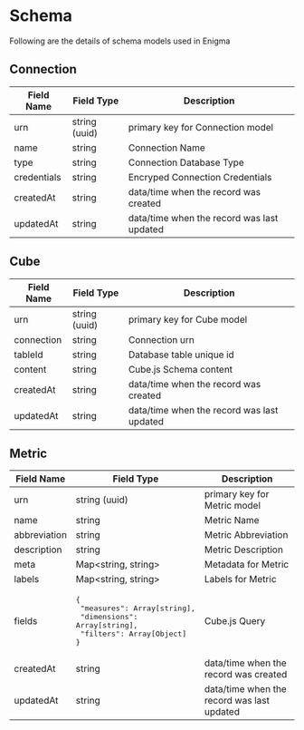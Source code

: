 # Schema

Following are the details of schema models used in Enigma

## Connection

| Field Name  | Field Type    | Description                                |
| ----------- | ------------- | ------------------------------------------ |
| urn         | string (uuid) | primary key for Connection model           |
| name        | string        | Connection Name                            |
| type        | string        | Connection Database Type                   |
| credentials | string        | Encryped Connection Credentials            |
| createdAt   | string        | data/time when the record was created      |
| updatedAt   | string        | data/time when the record was last updated |

## Cube

| Field Name | Field Type    | Description                                |
| ---------- | ------------- | ------------------------------------------ |
| urn        | string (uuid) | primary key for Cube model                 |
| connection | string        | Connection urn                             |
| tableId    | string        | Database table unique id                   |
| content    | string        | Cube.js Schema content                     |
| createdAt  | string        | data/time when the record was created      |
| updatedAt  | string        | data/time when the record was last updated |

## Metric

| Field Name   | Field Type                                                                                                               | Description                                |
| ------------ | ------------------------------------------------------------------------------------------------------------------------ | ------------------------------------------ |
| urn          | string (uuid)                                                                                                            | primary key for Metric model               |
| name         | string                                                                                                                   | Metric Name                                |
| abbreviation | string                                                                                                                   | Metric Abbreviation                        |
| description  | string                                                                                                                   | Metric Description                         |
| meta         | Map<string, string>                                                                                                      | Metadata for Metric                        |
| labels       | Map<string, string>                                                                                                      | Labels for Metric                          |
| fields       | <pre lang="ts">{<br> "measures": Array[string],<br> "dimensions": Array[string],<br> "filters": Array[Object]<br>}</pre> | Cube.js Query                              |
| createdAt    | string                                                                                                                   | data/time when the record was created      |
| updatedAt    | string                                                                                                                   | data/time when the record was last updated |
